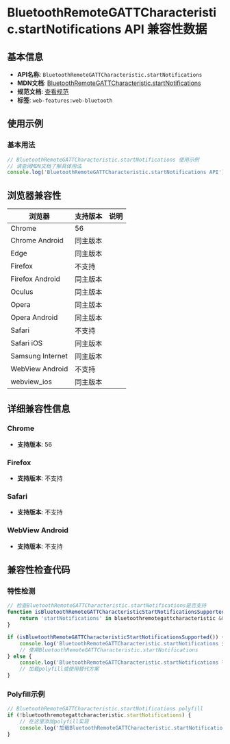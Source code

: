 # BluetoothRemoteGATTCharacteristic.startNotifications API 兼容性数据

## 基本信息

- **API名称**: `BluetoothRemoteGATTCharacteristic.startNotifications`
- **MDN文档**: [BluetoothRemoteGATTCharacteristic.startNotifications](https://developer.mozilla.org/docs/Web/API/BluetoothRemoteGATTCharacteristic/startNotifications)
- **规范文档**: [查看规范](https://webbluetoothcg.github.io/web-bluetooth/#dom-bluetoothremotegattcharacteristic-startnotifications)
- **标签**: `web-features:web-bluetooth`

## 使用示例

### 基本用法

```javascript
// BluetoothRemoteGATTCharacteristic.startNotifications 使用示例
// 请查阅MDN文档了解具体用法
console.log('BluetoothRemoteGATTCharacteristic.startNotifications API');
```

## 浏览器兼容性

| 浏览器 | 支持版本 | 说明 |
|--------|----------|------|
| Chrome | 56 |  |
| Chrome Android | 同主版本 |  |
| Edge | 同主版本 |  |
| Firefox | 不支持 |  |
| Firefox Android | 同主版本 |  |
| Oculus | 同主版本 |  |
| Opera | 同主版本 |  |
| Opera Android | 同主版本 |  |
| Safari | 不支持 |  |
| Safari iOS | 同主版本 |  |
| Samsung Internet | 同主版本 |  |
| WebView Android | 不支持 |  |
| webview_ios | 同主版本 |  |

## 详细兼容性信息

### Chrome

- **支持版本**: 56

### Firefox

- **支持版本**: 不支持

### Safari

- **支持版本**: 不支持

### WebView Android

- **支持版本**: 不支持

## 兼容性检查代码

### 特性检测

```javascript
// 检查BluetoothRemoteGATTCharacteristic.startNotifications是否支持
function isBluetoothRemoteGATTCharacteristicStartNotificationsSupported() {
    return 'startNotifications' in bluetoothremotegattcharacteristic && typeof bluetoothremotegattcharacteristic.startNotifications === 'function';
}

if (isBluetoothRemoteGATTCharacteristicStartNotificationsSupported()) {
    console.log('BluetoothRemoteGATTCharacteristic.startNotifications 支持');
    // 使用BluetoothRemoteGATTCharacteristic.startNotifications
} else {
    console.log('BluetoothRemoteGATTCharacteristic.startNotifications 不支持，需要polyfill');
    // 加载polyfill或使用替代方案
}
```

### Polyfill示例

```javascript
// BluetoothRemoteGATTCharacteristic.startNotifications polyfill
if (!bluetoothremotegattcharacteristic.startNotifications) {
    // 在这里添加polyfill实现
    console.log('加载BluetoothRemoteGATTCharacteristic.startNotifications polyfill');
}
```

